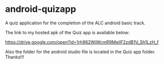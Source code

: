 # android-quizapp
A quiz application for the completion of the ALC android basic track.

The link to my hosted apk of the Quiz app is available below:

https://drive.google.com/open?id=1rh962WiWcmR9MeilF2zdB1V_Sh1LzH_f

Also the folder for the android studio file is located in the Quiz app folder. Thanks!!!

